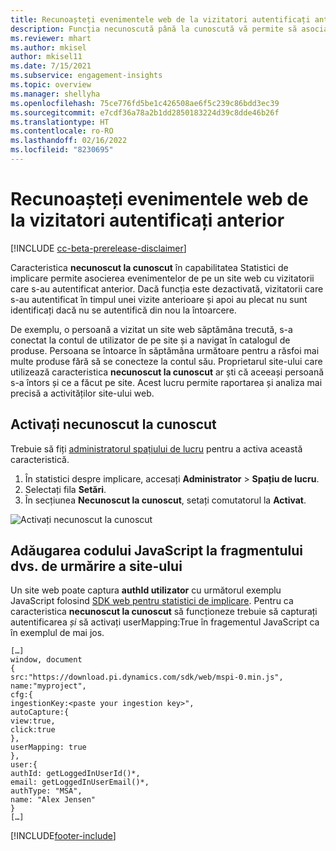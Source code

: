 ```yaml
---
title: Recunoașteți evenimentele web de la vizitatori autentificați anterior cu necunoscut până la cunoscut
description: Funcția necunoscută până la cunoscută vă permite să asociați evenimentele de pe un site web cu vizitatorii care s-au autentificat anterior.
ms.reviewer: mhart
ms.author: mkisel
author: mkisel11
ms.date: 7/15/2021
ms.subservice: engagement-insights
ms.topic: overview
ms.manager: shellyha
ms.openlocfilehash: 75ce776fd5be1c426508ae6f5c239c86bdd3ec39
ms.sourcegitcommit: e7cdf36a78a2b1dd2850183224d39c8dde46b26f
ms.translationtype: HT
ms.contentlocale: ro-RO
ms.lasthandoff: 02/16/2022
ms.locfileid: "8230695"
---
```

# <a name="recognize-web-events-from-previously-authenticated-visitors"></a>Recunoașteți evenimentele web de la vizitatori autentificați anterior

[!INCLUDE [cc-beta-prerelease-disclaimer](includes/cc-beta-prerelease-disclaimer.md)]

Caracteristica **necunoscut la cunoscut** în capabilitatea Statistici de implicare permite asocierea evenimentelor de pe un site web cu vizitatorii care s-au autentificat anterior. Dacă funcția este dezactivată, vizitatorii care s-au autentificat în timpul unei vizite anterioare și apoi au plecat nu sunt identificați dacă nu se autentifică din nou la întoarcere. 

De exemplu, o persoană a vizitat un site web săptămâna trecută, s-a conectat la contul de utilizator de pe site și a navigat în catalogul de produse. Persoana se întoarce în săptămâna următoare pentru a răsfoi mai multe produse fără să se conecteze la contul său. Proprietarul site-ului care utilizează caracteristica **necunoscut la cunoscut** ar ști că aceeași persoană s-a întors și ce a făcut pe site. Acest lucru permite raportarea și analiza mai precisă a activităților site-ului web.

## <a name="enable-unknown-to-known"></a>Activați necunoscut la cunoscut

Trebuie să fiți [administratorul spațiului de lucru](user-roles.md) pentru a activa această caracteristică. 

1. În statistici despre implicare, accesați **Administrator** > **Spațiu de lucru**. 
2. Selectați fila **Setări**.
3. În secțiunea **Necunoscut la cunoscut**, setați comutatorul la **Activat**.

![Activați necunoscut la cunoscut](media/U2Ktoggle.png "Activați necunoscut la cunoscut")

## <a name="adding-javascript-code-to-your-sites-tracking-snippet"></a>Adăugarea codului JavaScript la fragmentului dvs. de urmărire a site-ului

Un site web poate captura **authId utilizator** cu următorul exemplu JavaScript folosind [SDK web pentru statistici de implicare](advanced-SDK-implementation.md). Pentru ca caracteristica **necunoscut la cunoscut** să funcționeze trebuie să capturați autentificarea *și* să activați userMapping:True în fragementul JavaScript ca în exemplul de mai jos.

```
[…]
window, document
{
src:"https://download.pi.dynamics.com/sdk/web/mspi-0.min.js",
name:"myproject",
cfg:{
ingestionKey:<paste your ingestion key>",
autoCapture:{
view:true,
click:true
},
userMapping: true
},
user:{
authId: getLoggedInUserId()*,
email: getLoggedInUserEmail()*,
authType: "MSA",
name: "Alex Jensen"
}
[…]
```

[!INCLUDE[footer-include](../includes/footer-banner.md)]
